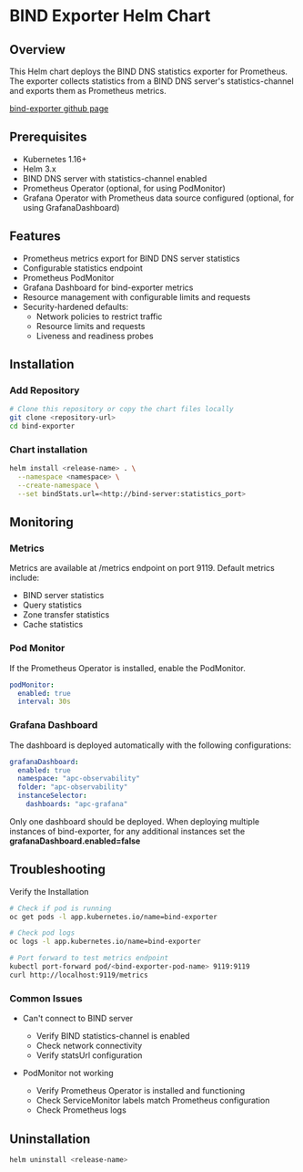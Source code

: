# BIND Exporter Helm Chart

## Overview

This Helm chart deploys the BIND DNS statistics exporter for Prometheus. The exporter collects statistics from a BIND DNS server's statistics-channel and exports them as Prometheus metrics.

[bind-exporter github page](https://github.com/prometheus-community/bind_exporter)

## Prerequisites

- Kubernetes 1.16+
- Helm 3.x
- BIND DNS server with statistics-channel enabled
- Prometheus Operator (optional, for using PodMonitor)
- Grafana Operator with Prometheus data source configured (optional, for using GrafanaDashboard)

## Features

- Prometheus metrics export for BIND DNS server statistics
- Configurable statistics endpoint
- Prometheus PodMonitor
- Grafana Dashboard for bind-exporter metrics
- Resource management with configurable limits and requests
- Security-hardened defaults:
  - Network policies to restrict traffic
  - Resource limits and requests
  - Liveness and readiness probes

## Installation

### Add Repository

```bash
# Clone this repository or copy the chart files locally
git clone <repository-url>
cd bind-exporter
```

### Chart installation

```bash
helm install <release-name> . \
  --namespace <namespace> \
  --create-namespace \
  --set bindStats.url=<http://bind-server:statistics_port>
```

## Monitoring

### Metrics

Metrics are available at /metrics endpoint on port 9119. Default metrics include:

- BIND server statistics
- Query statistics
- Zone transfer statistics
- Cache statistics

### Pod Monitor

If the Prometheus Operator is installed, enable the PodMonitor.

```yaml
podMonitor:
  enabled: true
  interval: 30s
```

### Grafana Dashboard

The dashboard is deployed automatically with the following configurations:

```yaml
grafanaDashboard:
  enabled: true
  namespace: "apc-observability"
  folder: "apc-observability"
  instanceSelector:
    dashboards: "apc-grafana"
```

Only one dashboard should be deployed. When deploying multiple instances of bind-exporter, for any additional instances set the **grafanaDashboard.enabled=false**

## Troubleshooting

Verify the Installation

```bash
# Check if pod is running
oc get pods -l app.kubernetes.io/name=bind-exporter

# Check pod logs
oc logs -l app.kubernetes.io/name=bind-exporter

# Port forward to test metrics endpoint
kubectl port-forward pod/<bind-exporter-pod-name> 9119:9119
curl http://localhost:9119/metrics
```

### Common Issues

- Can't connect to BIND server
  - Verify BIND statistics-channel is enabled
  - Check network connectivity
  - Verify statsUrl configuration

- PodMonitor not working
  - Verify Prometheus Operator is installed and functioning
  - Check ServiceMonitor labels match Prometheus configuration
  - Check Prometheus logs

## Uninstallation

```bash
helm uninstall <release-name>
```
